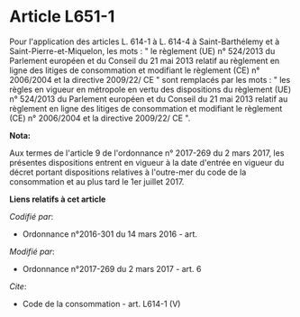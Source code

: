 # Article L651-1

Pour l'application des articles L. 614-1 à L. 614-4 à Saint-Barthélemy et à Saint-Pierre-et-Miquelon, les mots : " le
règlement (UE) n° 524/2013 du Parlement européen et du Conseil du 21 mai 2013 relatif au règlement en ligne des litiges de
consommation et modifiant le règlement (CE) n° 2006/2004 et la directive 2009/22/ CE " sont remplacés par les mots : " les
règles en vigueur en métropole en vertu des dispositions du règlement (UE) n° 524/2013 du Parlement européen et du Conseil du
21 mai 2013 relatif au règlement en ligne des litiges de consommation et modifiant le règlement (CE) n° 2006/2004 et la
directive 2009/22/ CE ".

**Nota:**

Aux termes de l'article 9 de l'ordonnance n° 2017-269 du 2 mars 2017,  les présentes dispositions entrent en vigueur à la
date d'entrée en  vigueur du décret portant dispositions relatives à l'outre-mer du code  de la consommation et au plus tard
le 1er juillet 2017.

**Liens relatifs à cet article**

_Codifié par_:

  - Ordonnance n°2016-301 du 14 mars 2016 - art.

_Modifié par_:

  - Ordonnance n°2017-269 du 2 mars 2017 - art. 6

_Cite_:

  - Code de la consommation - art. L614-1 (V)
